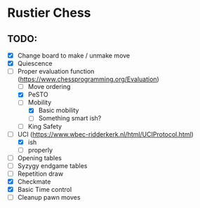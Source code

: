 # Rustier Chess

## TODO:
 - [X] Change board to make / unmake move
 - [X] Quiescence
 - [ ] Proper evaluation function (https://www.chessprogramming.org/Evaluation)
   - [ ] Move ordering
   - [X] PeSTO
   - [ ] Mobility
     - [X] Basic mobility
     - [ ] Something smart ish?
   - [ ] King Safety
 - [ ] UCI (https://www.wbec-ridderkerk.nl/html/UCIProtocol.html)
   - [X] ish
   - [ ] properly
 - [ ] Opening tables
 - [ ] Syzygy endgame tables
 - [ ] Repetition draw
 - [X] Checkmate
 - [X] Basic Time control
 - [ ] Cleanup pawn moves
